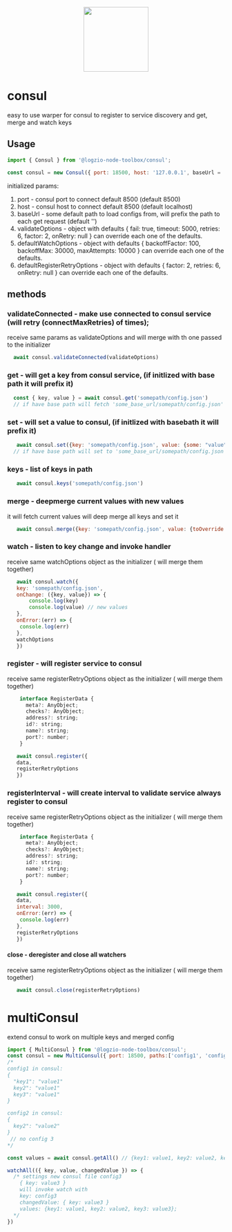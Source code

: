 <p align="center">
  <a href="http://logz.io">
    <img height="150px" src="https://logz.io/wp-content/uploads/2017/06/new-logzio-logo.png">
  </a>
</p>

# consul
easy to use warper for consul to register to service discovery and get, merge and watch keys

## Usage
```javascript
import { Consul } from '@logzio-node-toolbox/consul';

const consul = new Consul({ port: 18500, host: '127.0.0.1', baseUrl = 'some_base_url' });
```
initialized params:
1. port - consul port to connect default 8500 (default 8500)
2. host - consul host to connect default 8500 (default localhost)
3. baseUrl - some default path to load configs from, will prefix the path to each get request (default '')
4. validateOptions - object with defaults { fail: true, timeout: 5000, retries: 6, factor: 2, onRetry: null }
    can override each one of the defaults.
5. defaultWatchOptions - object with defaults { backoffFactor: 100, backoffMax: 30000, maxAttempts: 10000 }
    can override each one of the defaults.
6. defaultRegisterRetryOptions - object with defaults { factor: 2, retries: 6, onRetry: null }
    can override each one of the defaults.

## methods
### validateConnected - make use connected to consul service (will retry (connectMaxRetries) of times);
receive same params as validateOptions and will merge with th one passed to the initializer
```javascript
  await consul.validateConnected(validateOptions)
```

### get - will get a key from consul service, (if initlized with base path it will prefix it)
```javascript
  const { key, value } = await consul.get('somepath/config.json')
  // if have base path will fetch 'some_base_url/somepath/config.json'
```

### set - will set a value to consul, (if initlized with basebath it will prefix it)
```javascript
   await consul.set({key: 'somepath/config.json', value: {some: "value"}})
  // if have base path will set to 'some_base_url/somepath/config.json'
```

### keys - list of keys in path
```javascript
   await consul.keys('somepath/config.json')
```

### merge - deepmerge current values with new values
it will fetch current values will deep merge all keys and set it
```javascript
   await consul.merge({key: 'somepath/config.json', value: {toOverride: "newValue" }})
```

### watch - listen to key change and invoke handler
receive same watchOptions object as the initializer ( will merge them together)
```javascript
   await consul.watch({
   key: 'somepath/config.json',
   onChange: ({key, value}) => {
       console.log(key)
       console.log(value) // new values
   },
   onError:(err) => {
    console.log(err)
   },
   watchOptions
   })
```

### register - will register service to consul
receive same registerRetryOptions object as the initializer ( will merge them together)
```javascript
    interface RegisterData {
      meta?: AnyObject;
      checks?: AnyObject;
      address?: string;
      id?: string;
      name?: string;
      port?: number;
    }

   await consul.register({
   data,
   registerRetryOptions
   })
```

### registerInterval - will create interval to validate service always register to consul
receive same registerRetryOptions object as the initializer ( will merge them together)
```javascript
    interface RegisterData {
      meta?: AnyObject;
      checks?: AnyObject;
      address?: string;
      id?: string;
      name?: string;
      port?: number;
    }

   await consul.register({
   data,
   interval: 3000,
   onError:(err) => {
    console.log(err)
   },
   registerRetryOptions
   })
```


#### close - deregister and close all watchers
receive same registerRetryOptions object as the initializer ( will merge them together)
```javascript
   await consul.close(registerRetryOptions)
```


# multiConsul
extend  consul to work on multiple keys and merged config
```javascript
import { MultiConsul } from '@logzio-node-toolbox/consul';
const consul = new MultiConsul({ port: 18500, paths:['config1', 'config2', 'config3'] });
/*
config1 in consul:
{
  "key1": "value1"
  key2": "value1"
  key3": "value1"
}

config2 in consul:
{
  key2": "value2"
}
 // no config 3
*/

const values = await consul.getAll() // {key1: value1, key2: value2, key3: value1};

watchAll(({ key, value, changedValue }) => {
  /* settings new consul file config3
    { key: value3 }
    will invoke watch with
    key: config3
    changedValue: { key: value3 }
    values: {key1: value1, key2: value2, key3: value3};
  */
})

```


